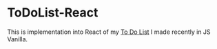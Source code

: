 # ToDoList-React
This is implementation into React of my [To Do List](https://github.com/pecet3/toDoList) I made recently in JS Vanilla.
